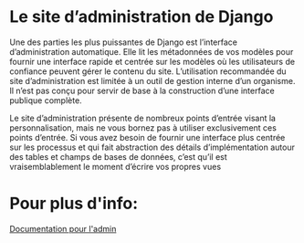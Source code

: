 # Le site d’administration de Django

Une des parties les plus puissantes de Django est l’interface d’administration automatique. Elle lit les métadonnées de vos modèles pour fournir une interface rapide et centrée sur les modèles où les utilisateurs de confiance peuvent gérer le contenu du site. L’utilisation recommandée du site d’administration est limitée à un outil de gestion interne d’un organisme. Il n’est pas conçu pour servir de base à la construction d’une interface publique complète.

Le site d’administration présente de nombreux points d’entrée visant la personnalisation, mais ne vous bornez pas à utiliser exclusivement ces points d’entrée. Si vous avez besoin de fournir une interface plus centrée sur les processus et qui fait abstraction des détails d’implémentation autour des tables et champs de bases de données, c’est qu’il est vraisemblablement le moment d’écrire vos propres vues

# Pour plus d'info:
[Documentation pour l'admin](https://docs.djangoproject.com/fr/2.2/ref/contrib/admin/)
